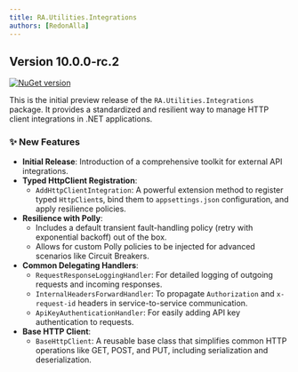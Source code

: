 ```yaml
---
title: RA.Utilities.Integrations
authors: [RedonAlla]
---
```


## Version 10.0.0-rc.2
[![NuGet version](https://img.shields.io/nuget/v/RA.Utilities.Integrations.svg)](https://www.nuget.org/packages/RA.Utilities.Integrations/)

This is the initial preview release of the `RA.Utilities.Integrations` package. It provides a standardized and resilient way to manage HTTP client integrations in .NET applications.

<!-- truncate -->

### ✨ New Features

*   **Initial Release**: Introduction of a comprehensive toolkit for external API integrations.
*   **Typed HttpClient Registration**:
    *   `AddHttpClientIntegration`: A powerful extension method to register typed `HttpClient`s, bind them to `appsettings.json` configuration, and apply resilience policies.
*   **Resilience with Polly**:
    *   Includes a default transient fault-handling policy (retry with exponential backoff) out of the box.
    *   Allows for custom Polly policies to be injected for advanced scenarios like Circuit Breakers.
*   **Common Delegating Handlers**:
    *   `RequestResponseLoggingHandler`: For detailed logging of outgoing requests and incoming responses.
    *   `InternalHeadersForwardHandler`: To propagate `Authorization` and `x-request-id` headers in service-to-service communication.
    *   `ApiKeyAuthenticationHandler`: For easily adding API key authentication to requests.
*   **Base HTTP Client**:
    *   `BaseHttpClient`: A reusable base class that simplifies common HTTP operations like GET, POST, and PUT, including serialization and deserialization.
